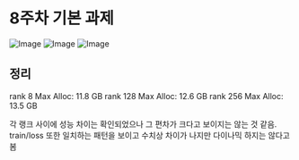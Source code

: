# 8주차 기본 과제

![Image](https://github.com/user-attachments/assets/d6fbc3ef-2117-4cab-8405-a24d2277231f)
![Image](https://github.com/user-attachments/assets/de8e841a-05bb-4661-bf14-323873f32b9c)
![Image](https://github.com/user-attachments/assets/d455ee37-af83-4848-aa24-0719f1df3035)

## 정리
rank 8 Max Alloc: 11.8 GB
rank 128 Max Alloc: 12.6 GB
rank 256 Max Alloc: 13.5 GB

각 랭크 사이에 성능 차이는 확인되었으나 그 편차가 크다고 보이지는 않는 것 같음.
train/loss 또한 일치하는 패턴을 보이고 수치상 차이가 나지만 다이나믹 하지는 않다고 봄
